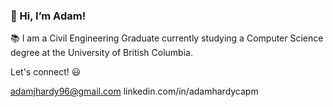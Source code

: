### 👋 Hi, I’m Adam! 

📚 I am a Civil Engineering Graduate currently studying a Computer Science degree at the University of British Columbia. 

Let's connect! :smiley:

adamjhardy96@gmail.com
linkedin.com/in/adamhardycapm



<!--
**A-Hardy/A-Hardy** is a ✨ _special_ ✨ repository because its `README.md` (this file) appears on your GitHub profile.

Here are some ideas to get you started:

- 🔭 I’m currently working on ...
- 🌱 I’m currently learning ...
- 👯 I’m looking to collaborate on ...
- 🤔 I’m looking for help with ...
- 💬 Ask me about ...
- 📫 How to reach me: ...
- 😄 Pronouns: ...
- ⚡ Fun fact: ...
-->
